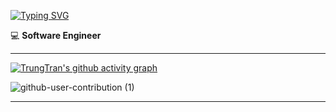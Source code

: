 [![Typing SVG](https://readme-typing-svg.demolab.com?font=Cherry+Bomb+One&size=21&pause=1000&color=F70000&width=435&lines=%23+%F0%9F%91%8B+Hi%2C+I'm+Trung+Tran)](https://git.io/typing-svg)

💻 **Software Engineer**

---

[![TrungTran's github activity graph](https://github-readme-activity-graph.vercel.app/graph?username=trungtran-csv&theme=redical)]()


![github-user-contribution (1)](https://github.com/user-attachments/assets/338fe84c-5ecd-479c-b06c-035ff06881d7)

---
